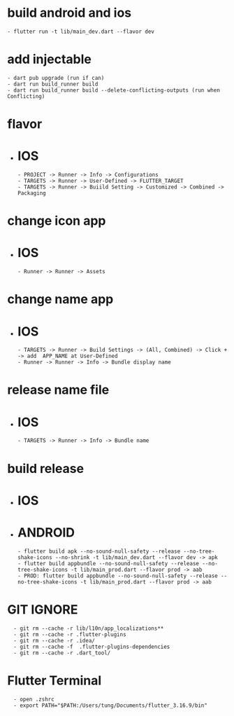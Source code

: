 # build android and ios
    - flutter run -t lib/main_dev.dart --flavor dev

# add injectable
    - dart pub upgrade (run if can)
    - dart run build_runner build
    - dart run build_runner build --delete-conflicting-outputs (run when Conflicting)

# flavor
- # IOS
      - PROJECT -> Runner -> Info -> Configurations
      - TARGETS -> Runner -> User-Defined -> FLUTTER_TARGET
      - TARGETS -> Runner -> Buiild Setting -> Customized -> Combined -> Packaging

# change icon app
- # IOS
      - Runner -> Runner -> Assets

# change name app
- # IOS
      - TARGETS -> Runner -> Build Settings -> (All, Combined) -> Click + -> add  APP_NAME at User-Defined
      - Runner -> Runner -> Info -> Bundle display name

# release name file
- # IOS
      - TARGETS -> Runner -> Info -> Bundle name

# build release
- # IOS
- # ANDROID
      - flutter build apk --no-sound-null-safety --release --no-tree-shake-icons --no-shrink -t lib/main_dev.dart --flavor dev -> apk
      - flutter build appbundle --no-sound-null-safety --release --no-tree-shake-icons -t lib/main_prod.dart --flavor prod -> aab
      - PROD: flutter build appbundle --no-sound-null-safety --release --no-tree-shake-icons -t lib/main_prod.dart --flavor prod -> aab

# GIT IGNORE
      - git rm --cache -r lib/l10n/app_localizations**
      - git rm --cache -r .flutter-plugins
      - git rm --cache -r .idea/   
      - git rm --cache -f  .flutter-plugins-dependencies
      - git rm --cache -r .dart_tool/  

# Flutter Terminal
      - open .zshrc
      - export PATH="$PATH:/Users/tung/Documents/flutter_3.16.9/bin"